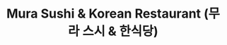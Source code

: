 ---
layout: place
title: "Mura Sushi & Korean Restaurant (무라 스시 & 한식당)"
permalink: /indiana/bloomington/mura-sushi-korean-restaurant.html
stateAbbr: IN
stateName: Indiana
cityName: Bloomington
seo:
  name: "Mura Sushi & Korean Restaurant (무라 스시 & 한식당)"
  type: Restaurant
  links: null
description: "Looking for sushi in Bloomington, Indiana? Check out Mura Sushi & Korean Restaurant (무라 스시 & 한식당) for a delightful Japanese dining experience. Enjoy a variet..."
place_id: ChIJ90QG7XxnbIgRDf-NHIKeOtA
photos:
  - name: >-
      places/ChIJ90QG7XxnbIgRDf-NHIKeOtA/photos/AeeoHcKGtl8tYr6fFQEXLylCIpqiXNHiCWmqO57T2XQoZo4hZ1RZRHAx7Ts6WWDCA5w5UMbHeBw69cwvkl3DfslKrk2bAtvngFMMRrgjs6dx_Ep_fKDoSBx4Uty6yKyMsuWBEfslj9MVk7uGMdUxnFWtNUX2jItTIHod7y6mu-WuMxaCuG6Cuoi1_rCDAmtsgxfkWCUx_SalHEfuJFD61JAWc9hogTyab6Ioc4rtPYKz7VggOAxaDMG4XsbjTjUVBBUV10v0LnucBd6O5VbP2HXLxWT4gyGhZGnAUVUvTUfM8JGgzg
    widthPx: 960
    heightPx: 540
    authorAttributions:
      - displayName: Mura Sushi & Korean Restaurant (무라 스시 & 한식당)
        uri: https://maps.google.com/maps/contrib/111649670841983904155
        photoUri: >-
          https://lh3.googleusercontent.com/a-/ALV-UjVH0yB1pyFOxKzgSm_pJUpeWwaVy6qt7DBhPZPPjTxqlVvIcEw=s100-p-k-no-mo
    flagContentUri: >-
      https://www.google.com/local/imagery/report/?cb_client=maps_api_places.places_api&image_key=!1e10!2sAF1QipNNWFtWLTX0zqoOf8Urq5zI6K-2QOpokvG_vXCk&hl=en-US
    googleMapsUri: >-
      https://www.google.com/maps/place//data=!3m4!1e2!3m2!1sAF1QipNNWFtWLTX0zqoOf8Urq5zI6K-2QOpokvG_vXCk!2e10!4m2!3m1!1s0x886c677ced0644f7:0xd03a9e821c8dff0d
  - name: >-
      places/ChIJ90QG7XxnbIgRDf-NHIKeOtA/photos/AeeoHcLVh0sC9XhtqtuAOqg9kuJ37vmzUoDSfcqf-p59sAOhDY-nf1-jwBGyTf80DpqfJ29LqhYa75TRjx2NPQEZ8NexXeSi8dLkIZf6yxEcpNlSiZIrnWjEmM3FQ2kWDNXnSqAeL3pG5qTsLSQDtqfta76ng7HFyu-nbY5R3gNNkan467_FiqTLFSOLO4H2_eOH_twYTgedFCdcU_JDG6BB79AW5lPIjtgIyvqmHfb2ir8w9gLDiJDYujQvPK1SqnXao1qv3ODJ6AFTfNK8H6GelseQlFGTWJ_ye6AZZqxWvgS8TQ
    widthPx: 4000
    heightPx: 3000
    authorAttributions:
      - displayName: Mura Sushi & Korean Restaurant (무라 스시 & 한식당)
        uri: https://maps.google.com/maps/contrib/111649670841983904155
        photoUri: >-
          https://lh3.googleusercontent.com/a-/ALV-UjVH0yB1pyFOxKzgSm_pJUpeWwaVy6qt7DBhPZPPjTxqlVvIcEw=s100-p-k-no-mo
    flagContentUri: >-
      https://www.google.com/local/imagery/report/?cb_client=maps_api_places.places_api&image_key=!1e10!2sAF1QipO0AZIgAQWiAoK4hMd-k7YlrWqResLr6mCKgohk&hl=en-US
    googleMapsUri: >-
      https://www.google.com/maps/place//data=!3m4!1e2!3m2!1sAF1QipO0AZIgAQWiAoK4hMd-k7YlrWqResLr6mCKgohk!2e10!4m2!3m1!1s0x886c677ced0644f7:0xd03a9e821c8dff0d
  - name: >-
      places/ChIJ90QG7XxnbIgRDf-NHIKeOtA/photos/AeeoHcJP_mofnSHA9y0fHiEOhO4AmGeFkCGlp9qInXqu30SLzjg1VvMlVVXC_BJUveCZXkFHQ7IMdRrncPXuRQi9zjz-RW8bON-Kzgb5rM8zymXKmWn1KrkUD_f33G-YWnHVevJ7IiafAZKdeksg4zB9jeyHct8oSh1QdRxTbp2gOHKBQM6g7i3IYFYZ3FaJ1htjGLdeRD1-XtrF2DyPjpTOzTRAknYeDAgu-kVzHCZEBUeMpeXYm9Qe7vLyhnF_qI3t4EnpzQMH64Bu-3oJlVYj2vdEDn_dNRce8Hl6Nbq0sumkhg
    widthPx: 960
    heightPx: 1280
    authorAttributions:
      - displayName: Mura Sushi & Korean Restaurant (무라 스시 & 한식당)
        uri: https://maps.google.com/maps/contrib/111649670841983904155
        photoUri: >-
          https://lh3.googleusercontent.com/a-/ALV-UjVH0yB1pyFOxKzgSm_pJUpeWwaVy6qt7DBhPZPPjTxqlVvIcEw=s100-p-k-no-mo
    flagContentUri: >-
      https://www.google.com/local/imagery/report/?cb_client=maps_api_places.places_api&image_key=!1e10!2sAF1QipM1d9JmAYBKq7niCndSNE-Berxczvgv8ZaQzfvO&hl=en-US
    googleMapsUri: >-
      https://www.google.com/maps/place//data=!3m4!1e2!3m2!1sAF1QipM1d9JmAYBKq7niCndSNE-Berxczvgv8ZaQzfvO!2e10!4m2!3m1!1s0x886c677ced0644f7:0xd03a9e821c8dff0d
  - name: >-
      places/ChIJ90QG7XxnbIgRDf-NHIKeOtA/photos/AeeoHcL3YqyOXNebZpiT6ZoUB7hJ7XgAaZ929jDn1EJhWK20CHax_7g3-iatwAiJm4jZWcRMVEPTiw6onHnM_57YPPd9_Z66tqRYHkdmyQu_Gi24l16vNWAFnwpbCzSmAYOFlrpsNX1Vg-cN8qw-mcpgHTLxu3I8ttmE0Wh9URI3SGIbKqN8HypMQfQ64uvz8ROWrf1ZXe92FZhXrdB3KkvuU7Zbj_YUxbUDJ0ttoM8ikAW4mkmXtqg9CoLpnqJgGBihu_YQi_H0DY3FitMhdpdQCPgnUoz5vP9-wqFQ4EqXj-6UMpU3vOGOBbPnMKWO0YL44YSUkFWOP2YcmsULuITSd7fUz9bOmR6mnlIXk_DAf8jRv8TOvQroQ-2x7QbU-lAM2Ejk7W5cDSKynO9SPEKm69JVTK-b2EzWvcX18YwI212b8vXK
    widthPx: 3023
    heightPx: 2564
    authorAttributions:
      - displayName: SY G
        uri: https://maps.google.com/maps/contrib/105174684325902703627
        photoUri: >-
          https://lh3.googleusercontent.com/a/ACg8ocJ3gOIi2s7ZLlu5XNX-r0L6TMrj76sb30iDVLQUCRvxe1nZUA=s100-p-k-no-mo
    flagContentUri: >-
      https://www.google.com/local/imagery/report/?cb_client=maps_api_places.places_api&image_key=!1e10!2sCIHM0ogKEICAgICd44C1mgE&hl=en-US
    googleMapsUri: >-
      https://www.google.com/maps/place//data=!3m4!1e2!3m2!1sCIHM0ogKEICAgICd44C1mgE!2e10!4m2!3m1!1s0x886c677ced0644f7:0xd03a9e821c8dff0d
  - name: >-
      places/ChIJ90QG7XxnbIgRDf-NHIKeOtA/photos/AeeoHcJrSlq9r6Jf4JoF-LoARhw0zBxVbFI9CzWQiRt-8l6U2Bcoh4vOGlI4W9XLfddqIVmevXO-8k7vVtHU41Xh8htRNg1zRxOHT-3Mt5OjDphqappcC4uDWZP_u-r-UTVtj9ufxTkYwqCeKcY8LzPIowtbu8uWfxh5Qe1HjhMjlcgbdP_2JlFFOXdx6apOpHx4kR0haqXtba_BzbIXhBIMtnnJP9F6L283M17r5Id869AkYCOp32pgZr3G0J8wL2RfRYhJF89g5oHr4Pc6f-3KlXA87Sl9A7zwatwn0T4Mf5A03w
    widthPx: 4000
    heightPx: 3000
    authorAttributions:
      - displayName: Mura Sushi & Korean Restaurant (무라 스시 & 한식당)
        uri: https://maps.google.com/maps/contrib/111649670841983904155
        photoUri: >-
          https://lh3.googleusercontent.com/a-/ALV-UjVH0yB1pyFOxKzgSm_pJUpeWwaVy6qt7DBhPZPPjTxqlVvIcEw=s100-p-k-no-mo
    flagContentUri: >-
      https://www.google.com/local/imagery/report/?cb_client=maps_api_places.places_api&image_key=!1e10!2sAF1QipPLkvS5kMvh2AJgG8R1i_afrQh7yM-eLUEOQWbd&hl=en-US
    googleMapsUri: >-
      https://www.google.com/maps/place//data=!3m4!1e2!3m2!1sAF1QipPLkvS5kMvh2AJgG8R1i_afrQh7yM-eLUEOQWbd!2e10!4m2!3m1!1s0x886c677ced0644f7:0xd03a9e821c8dff0d
  - name: >-
      places/ChIJ90QG7XxnbIgRDf-NHIKeOtA/photos/AeeoHcJNSRXR3vNrxBLD3QecXl-OQdYPqgv20hy-k5YxiG5ka7kWA7KwS00JtmCDDooqf3eAHOwivLCzUMptcH56DHq7WVEK5t_V-WlnNlQg7Er5Pn62ZTSexoIauUUSqZsrZrF3cH-lmjeIhc-ee0cpjcSrO0_KeDzIG00za_RDJqNgDOvNfJ2cKDFChQy9RF-g-EQ3JPbe2FUpGkeqGkhxUeUGjjQdPgdwtYzCGIm6Xf8_WT5bDwUyxprGf4Gyw_VzPiau-T2V5kDF749SNR-KRBitnFhIRU_-1RgL-6yrkeO0bQ
    widthPx: 1440
    heightPx: 1080
    authorAttributions:
      - displayName: Mura Sushi & Korean Restaurant (무라 스시 & 한식당)
        uri: https://maps.google.com/maps/contrib/111649670841983904155
        photoUri: >-
          https://lh3.googleusercontent.com/a-/ALV-UjVH0yB1pyFOxKzgSm_pJUpeWwaVy6qt7DBhPZPPjTxqlVvIcEw=s100-p-k-no-mo
    flagContentUri: >-
      https://www.google.com/local/imagery/report/?cb_client=maps_api_places.places_api&image_key=!1e10!2sAF1QipPALri9ztK6eQhglRTK7uIjLtVV4hmsIksnfVeN&hl=en-US
    googleMapsUri: >-
      https://www.google.com/maps/place//data=!3m4!1e2!3m2!1sAF1QipPALri9ztK6eQhglRTK7uIjLtVV4hmsIksnfVeN!2e10!4m2!3m1!1s0x886c677ced0644f7:0xd03a9e821c8dff0d
  - name: >-
      places/ChIJ90QG7XxnbIgRDf-NHIKeOtA/photos/AeeoHcIgmkGh-OEohSudfa44KAljMdbJw8VyaTNXeXmIjQTv71hNKifA-LFeTbMhi95SCHqCkDzggljiUli0CFMAVw0pu97piaBicPhoHQysfFLlvHoZtW7D28Hw-yWUpzRz7So2nPG4EfgzWz4Szd8uW7ibUowj-trkhmFBUMmMWtMmsuWUmFhsXAy_0fWex4uvNrJZ7R7_Y0taYA6SmdoMF-GZ9fd8Dz5VwwYXibu8x9L4Tv38Kzd9w9UaN4JGOM2nc1wKrHWIjfQS6U3R7kXGP2aisLLZk28SkEnDn8XWY926BMbpO9nQpl5gPg6-m5WNG9_J0Lzlq_CSrV1gLPrDwzY94oDLqIXNo-fDaa_67ej0xriErZBFPLU6CNjD0D3jZTngS3nmUjpQK2bF3NR0XpCFoXiDlirvbN4eoFWNJsRxyhMU
    widthPx: 4624
    heightPx: 3472
    authorAttributions:
      - displayName: Walos Tsai
        uri: https://maps.google.com/maps/contrib/104336050782947152571
        photoUri: >-
          https://lh3.googleusercontent.com/a/ACg8ocJvZnJGjS7bIforkW5yEoGfZTTAvCuP_4UuUPigtwp3S2aRKQ=s100-p-k-no-mo
    flagContentUri: >-
      https://www.google.com/local/imagery/report/?cb_client=maps_api_places.places_api&image_key=!1e10!2sCIHM0ogKEICAgMCAyMGwiwE&hl=en-US
    googleMapsUri: >-
      https://www.google.com/maps/place//data=!3m4!1e2!3m2!1sCIHM0ogKEICAgMCAyMGwiwE!2e10!4m2!3m1!1s0x886c677ced0644f7:0xd03a9e821c8dff0d
  - name: >-
      places/ChIJ90QG7XxnbIgRDf-NHIKeOtA/photos/AeeoHcKxYoLnOqmqsIIFyGivXS7T4YolHHD9AGfLCSNmcsJttQo-QytRGPPUnB4Xz6qDKi7GeS6bgjz5JZkRJPkQScY-5D2ZLwkr_VMXNdtYiyVchpzsylsYs-Wqertw7Z7WZYEr6eoLOA1ve0X2p7vTZd8GUZTC9-XDHW62GzGfKZedWRgPW3aeEJIEch40l29Dx4cBy0hgevjwS1YU-N1EyenG5Rp5GcnuURa0X32ejVyWYhIziBxzd2UWT0RJfzuqgFDuUSSlUv8DvwIoQJq9oT2nHM8GgKWzhKnsJdRUKmtscNCvqJdW8irlv8TF9XfBhd1pfHUcnGxNZaZsRqzRp_Yzi4z7htucTzo8FCi5MlOFsoQ1qDLVGeLDdfMcTFW8o8nOo2jAz9xPvItntmQQz1LA7I1iDoXTNR9hocb9T4zh9xU
    widthPx: 3024
    heightPx: 4032
    authorAttributions:
      - displayName: J YY
        uri: https://maps.google.com/maps/contrib/100494806111706565832
        photoUri: >-
          https://lh3.googleusercontent.com/a-/ALV-UjVuGn5wE9Ch2SYrnitniPfZ4ZZxfxqyiW4hfS3_KQHqx0JMMyY=s100-p-k-no-mo
    flagContentUri: >-
      https://www.google.com/local/imagery/report/?cb_client=maps_api_places.places_api&image_key=!1e10!2sCIHM0ogKEICAgIC15eKInwE&hl=en-US
    googleMapsUri: >-
      https://www.google.com/maps/place//data=!3m4!1e2!3m2!1sCIHM0ogKEICAgIC15eKInwE!2e10!4m2!3m1!1s0x886c677ced0644f7:0xd03a9e821c8dff0d
  - name: >-
      places/ChIJ90QG7XxnbIgRDf-NHIKeOtA/photos/AeeoHcJvwTcoMkhME93hp9yTByWFH2t13n3tju2DUgYdUPAhPd_3cWGeg61V_EaSoPj1XlGrh-znStQ2yHRdMStNTKc-Q1aW6D7E1gy81bXoFqGW7XUyozuiR4FJsKdYuZa_r8PV_UuY2fIheZ0hRId14EzUvKhIWUOd8PT8J2pmIiyWJ_aFLztI91a0JSxsnYe1-HZH8Cy4NVIi4d7pT-CoHDAYvMr9pdCLgnu-cpz0_v2PbPMCL1pdTNE13Lp1OlF64GQzqZYD1T8f9tCWWxo7jfddtwffI0GDH9Jdr5CPdcmBR8uZU4nMqULSiHjHh1fZ6sfCJQbE2ENNOYXnVbn1YOTyKLFsmn661XwBmpD43pqXw-aF_nSNTwkF3B3tgTGaVvl_swlxQyrg9YPwdDlfZglrPbQHkkurEjFpfEyG8qa_1g
    widthPx: 4032
    heightPx: 3024
    authorAttributions:
      - displayName: Dana Sullivan
        uri: https://maps.google.com/maps/contrib/100301382381587630782
        photoUri: >-
          https://lh3.googleusercontent.com/a-/ALV-UjWQIw-0oOUNgoyniYugTscGkgpKJS8tpx4V0tAajn3ZGkNIfqEk=s100-p-k-no-mo
    flagContentUri: >-
      https://www.google.com/local/imagery/report/?cb_client=maps_api_places.places_api&image_key=!1e10!2sCIHM0ogKEICAgMDA_vfuKw&hl=en-US
    googleMapsUri: >-
      https://www.google.com/maps/place//data=!3m4!1e2!3m2!1sCIHM0ogKEICAgMDA_vfuKw!2e10!4m2!3m1!1s0x886c677ced0644f7:0xd03a9e821c8dff0d
  - name: >-
      places/ChIJ90QG7XxnbIgRDf-NHIKeOtA/photos/AeeoHcJ9Zg6UUE7KW79o9nt90_y_nisxsdI6IV7gqhtXpLQZ8VT9yIAN2S6RxTZnlvndBZXj1hxQBkV42VQZ4DjfYbCYnFyinwGES7mh4Ji993YnQGrsca3bVPebOK17z02IlYdpWPZD2GnAB0xRos_zC5eSEsYCnvSMCEiWkA8vC60tUbACsiDERfSmNBUfC3jmB5TQaLy32SE42hodrOHoHhfaLZhP6kYqSqKpADVksQiHAi18qGW9RKO50SlbtG5BoqNeNKgh-d-Z-fRUBkHbg9WLFgQimc-03A6DsH63gcpJBQ
    widthPx: 883
    heightPx: 933
    authorAttributions:
      - displayName: Mura Sushi & Korean Restaurant (무라 스시 & 한식당)
        uri: https://maps.google.com/maps/contrib/111649670841983904155
        photoUri: >-
          https://lh3.googleusercontent.com/a-/ALV-UjVH0yB1pyFOxKzgSm_pJUpeWwaVy6qt7DBhPZPPjTxqlVvIcEw=s100-p-k-no-mo
    flagContentUri: >-
      https://www.google.com/local/imagery/report/?cb_client=maps_api_places.places_api&image_key=!1e10!2sAF1QipME7ThbxIKRjCv7q8KTnFSF1cL10iM7qaqlQ1tn&hl=en-US
    googleMapsUri: >-
      https://www.google.com/maps/place//data=!3m4!1e2!3m2!1sAF1QipME7ThbxIKRjCv7q8KTnFSF1cL10iM7qaqlQ1tn!2e10!4m2!3m1!1s0x886c677ced0644f7:0xd03a9e821c8dff0d
address: 1793 E 10th St, Bloomington, IN 47408, USA
street: 1793 E 10th St
city: Bloomington
state: IN
zip: '47408'
country: USA
neighborhood: null
latitude: '39.171974'
longitude: '-86.511467'
accessibility_options:
  wheelchairAccessibleParking: true
  wheelchairAccessibleEntrance: true
  wheelchairAccessibleRestroom: true
  wheelchairAccessibleSeating: true
business_status: OPERATIONAL
name: Mura Sushi & Korean Restaurant (무라 스시 & 한식당)
google_maps_links:
  directionsUri: >-
    https://www.google.com/maps/dir//''/data=!4m7!4m6!1m1!4e2!1m2!1m1!1s0x886c677ced0644f7:0xd03a9e821c8dff0d!3e0
  placeUri: https://maps.google.com/?cid=15004479390200233741
  writeAReviewUri: >-
    https://www.google.com/maps/place//data=!4m3!3m2!1s0x886c677ced0644f7:0xd03a9e821c8dff0d!12e1
  reviewsUri: >-
    https://www.google.com/maps/place//data=!4m4!3m3!1s0x886c677ced0644f7:0xd03a9e821c8dff0d!9m1!1b1
  photosUri: >-
    https://www.google.com/maps/place//data=!4m3!3m2!1s0x886c677ced0644f7:0xd03a9e821c8dff0d!10e5
primary_type: Korean Restaurant
opening_hours:
  regular: null
  current: null
secondary_opening_hours:
  regular:
    weekdayDescriptions: null
    type: null
  current:
    weekdayDescriptions: null
    type: null
phone: null
price_level: null
price_range: null
rating: null
rating_count: 0
website: null
reviews: null
parking_options: null
payment_options: null
allow_dogs: null
curbside_pickup: null
delivery: null
dine_in: null
good_for_children: null
good_for_groups: null
good_for_sports: null
live_music: null
menu_for_children: null
outdoor_seating: null
reservable: null
restroom: null
serves_beer: null
serves_breakfast: null
serves_brunch: null
serves_cocktails: null
serves_coffee: null
serves_dinner: null
serves_dessert: null
serves_lunch: null
serves_vegetarian_food: null
serves_wine: null
takeout: null
summary: null

---